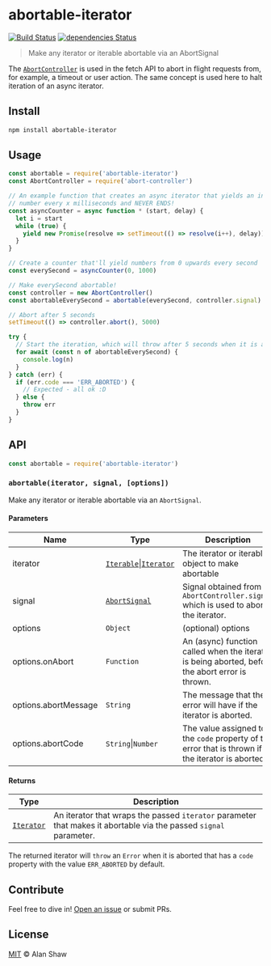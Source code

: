 # abortable-iterator

[![Build Status](https://travis-ci.org/alanshaw/abortable-iterator.svg?branch=master)](https://travis-ci.org/alanshaw/abortable-iterator) [![dependencies Status](https://david-dm.org/alanshaw/abortable-iterator/status.svg)](https://david-dm.org/alanshaw/abortable-iterator)

> Make any iterator or iterable abortable via an AbortSignal

The [`AbortController`](https://developer.mozilla.org/en-US/docs/Web/API/AbortController) is used in the fetch API to abort in flight requests from, for example, a timeout or user action. The same concept is used here to halt iteration of an async iterator.

## Install

```sh
npm install abortable-iterator
```

## Usage

```js
const abortable = require('abortable-iterator')
const AbortController = require('abort-controller')

// An example function that creates an async iterator that yields an increasing
// number every x milliseconds and NEVER ENDS!
const asyncCounter = async function * (start, delay) {
  let i = start
  while (true) {
    yield new Promise(resolve => setTimeout(() => resolve(i++), delay))
  }
}

// Create a counter that'll yield numbers from 0 upwards every second
const everySecond = asyncCounter(0, 1000)

// Make everySecond abortable!
const controller = new AbortController()
const abortableEverySecond = abortable(everySecond, controller.signal)

// Abort after 5 seconds
setTimeout(() => controller.abort(), 5000)

try {
  // Start the iteration, which will throw after 5 seconds when it is aborted
  for await (const n of abortableEverySecond) {
    console.log(n)
  }
} catch (err) {
  if (err.code === 'ERR_ABORTED') {
    // Expected - all ok :D
  } else {
    throw err
  }
}
```

## API

```js
const abortable = require('abortable-iterator')
```

### `abortable(iterator, signal, [options])`

Make any iterator or iterable abortable via an `AbortSignal`.


#### Parameters

| Name | Type | Description |
|------|------|-------------|
| iterator | [`Iterable`](https://developer.mozilla.org/en-US/docs/Web/JavaScript/Reference/Iteration_protocols#The_iterable_protocol)\|[`Iterator`](https://developer.mozilla.org/en-US/docs/Web/JavaScript/Reference/Iteration_protocols#The_iterator_protocol) | The iterator or iterable object to make abortable |
| signal | [`AbortSignal`](https://developer.mozilla.org/en-US/docs/Web/API/AbortSignal) | Signal obtained from `AbortController.signal` which is used to abort the iterator. |
| options | `Object` | (optional) options |
| options.onAbort | `Function` | An (async) function called when the iterator is being aborted, before the abort error is thrown. |
| options.abortMessage | `String` | The message that the error will have if the iterator is aborted. |
| options.abortCode | `String`\|`Number` | The value assigned to the `code` property of the error that is thrown if the iterator is aborted. |

#### Returns

| Type | Description |
|------|-------------|
| [`Iterator`](https://developer.mozilla.org/en-US/docs/Web/JavaScript/Reference/Iteration_protocols#The_iterator_protocol) | An iterator that wraps the passed `iterator` parameter that makes it abortable via the passed `signal` parameter. |

The returned iterator will `throw` an `Error` when it is aborted that has a `code` property with the value `ERR_ABORTED` by default.

## Contribute

Feel free to dive in! [Open an issue](https://github.com/alanshaw/abortable-iterator/issues/new) or submit PRs.

## License

[MIT](LICENSE) © Alan Shaw
